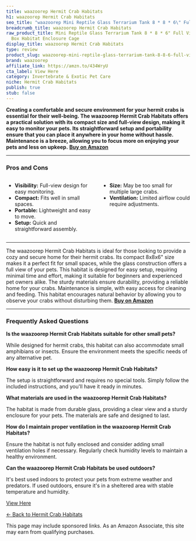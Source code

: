 ```yaml
---
title: waazoorep Hermit Crab Habitats
h1: waazoorep Hermit Crab Habitats
seo_title: "waazoorep Mini Reptile Glass Terrarium Tank 8 * 8 * 6\" Full\u2026"
breadcrumb_title: waazoorep Hermit Crab Habitats
raw_product_title: Mini Reptile Glass Terrarium Tank 8 * 8 * 6" Full View, Amphibians
  Box Habitat Enclosure Cage
display_title: waazoorep Hermit Crab Habitats
type: review
product_slug: waazoorep-mini-reptile-glass-terrarium-tank-8-8-6-full-view-amphibians-db9829cc
brand: waazoorep
affiliate_link: https://amzn.to/434WryU
cta_label: View Here
category: Invertebrate & Exotic Pet Care
niche: Hermit Crab Habitats
publish: true
stub: false
---
```


<div id="intro" class="full-width">
  <p><strong>Creating a comfortable and secure environment for your hermit crabs is essential for their well-being. The waazoorep Hermit Crab Habitats offers a practical solution with its compact size and full-view design, making it easy to monitor your pets. Its straightforward setup and portability ensure that you can place it anywhere in your home without hassle. Maintenance is a breeze, allowing you to focus more on enjoying your pets and less on upkeep.</strong> <a href="https://amzn.to/434WryU" rel="nofollow sponsored noopener" target="_blank"><strong>Buy on Amazon</strong></a></p>
</div>

<hr />
<h3 id="pros-cons">Pros and Cons</h3>
<div class="pc-grid" style="display:grid;grid-template-columns:1fr 1fr;gap:16px;">
  <ul>
    <li><strong>Visibility:</strong> Full-view design for easy monitoring.</li>
    <li><strong>Compact:</strong> Fits well in small spaces.</li>
    <li><strong>Portable:</strong> Lightweight and easy to move.</li>
    <li><strong>Setup:</strong> Quick and straightforward assembly.</li>
  </ul>
  <ul>
    <li><strong>Size:</strong> May be too small for multiple large crabs.</li>
    <li><strong>Ventilation:</strong> Limited airflow could require adjustments.</li>
  </ul>
</div>
<hr />

<div class="full-width">
  <p>The waazoorep Hermit Crab Habitats is ideal for those looking to provide a cozy and secure home for their hermit crabs. Its compact 8x8x6" size makes it a perfect fit for small spaces, while the glass construction offers a full view of your pets. This habitat is designed for easy setup, requiring minimal time and effort, making it suitable for beginners and experienced pet owners alike. The sturdy materials ensure durability, providing a reliable home for your crabs. Maintenance is simple, with easy access for cleaning and feeding. This habitat encourages natural behavior by allowing you to observe your crabs without disturbing them. <a href="https://amzn.to/434WryU" rel="nofollow sponsored noopener" target="_blank"><strong>Buy on Amazon</strong></a></p>
</div>

<hr />
<h3 id="faqs">Frequently Asked Questions</h3>

<p><strong>Is the waazoorep Hermit Crab Habitats suitable for other small pets?</strong></p>
<p>While designed for hermit crabs, this habitat can also accommodate small amphibians or insects. Ensure the environment meets the specific needs of any alternative pet.</p>

<p><strong>How easy is it to set up the waazoorep Hermit Crab Habitats?</strong></p>
<p>The setup is straightforward and requires no special tools. Simply follow the included instructions, and you'll have it ready in minutes.</p>

<p><strong>What materials are used in the waazoorep Hermit Crab Habitats?</strong></p>
<p>The habitat is made from durable glass, providing a clear view and a sturdy enclosure for your pets. The materials are safe and designed to last.</p>

<p><strong>How do I maintain proper ventilation in the waazoorep Hermit Crab Habitats?</strong></p>
<p>Ensure the habitat is not fully enclosed and consider adding small ventilation holes if necessary. Regularly check humidity levels to maintain a healthy environment.</p>

<p><strong>Can the waazoorep Hermit Crab Habitats be used outdoors?</strong></p>
<p>It's best used indoors to protect your pets from extreme weather and predators. If used outdoors, ensure it's in a sheltered area with stable temperature and humidity.</p>
<p><a class="btn" href="https://amzn.to/434WryU" target="_blank" rel="nofollow sponsored noopener">View Here</a></p>
<p><a href="/roundups/invertebrate-exotic-pet-care/hermit-crab-habitats/">← Back to Hermit Crab Habitats</a></p>
<aside class="disclosure">This page may include sponsored links. As an Amazon Associate, this site may earn from qualifying purchases.</aside>
